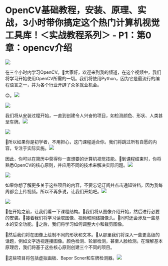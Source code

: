 # OpenCV基础教程，安装、原理、实战，3小时带你搞定这个热门计算机视觉工具库！＜实战教程系列＞ - P1：第0章：opencv介绍 

![](img/3fe5bb4609f7a8a8ccd4c78a238230e7_0.png)

在三个小时内学习OpenCV。🎼大家好，欢迎来到我的频道，在这个视频中，我们将学习开始使用OpenCV所需的一切。我们将使用Python，因为它是最流行的编程语言之一，并为各个行业开辟了众多就业机会。

😊。![](img/3fe5bb4609f7a8a8ccd4c78a238230e7_2.png)

![](img/3fe5bb4609f7a8a8ccd4c78a238230e7_3.png)

我们将从安装过程开始，一直到创建令人兴奋的项目，如检测颜色、形状、人类甚至车牌。![](img/3fe5bb4609f7a8a8ccd4c78a238230e7_5.png)

![](img/3fe5bb4609f7a8a8ccd4c78a238230e7_6.png)

🎼所以如果你是初学者，不用担心，这门课程适合你。我们将跳过所有自愿的内容，专注于实际实施。![](img/3fe5bb4609f7a8a8ccd4c78a238230e7_8.png)

因此，你可以在简历中获得你一直想要的计算机视觉技能。🎼到课程结束时，你将熟悉OpenCV的核心原则，并应用不同的技术来解决实际问题。![](img/3fe5bb4609f7a8a8ccd4c78a238230e7_10.png)

![](img/3fe5bb4609f7a8a8ccd4c78a238230e7_11.png)

如果你想了解更多关于这些项目的内容，不要忘记订阅并点击通知铃铛，因为我每周都会上传视频。所以不再多说，让我们开始吧。![](img/3fe5bb4609f7a8a8ccd4c78a238230e7_13.png)

![](img/3fe5bb4609f7a8a8ccd4c78a238230e7_14.png)

🎼在开始之前，让我们看一下课程结构。🎼我们将从图像介绍开始，然后进行必要的安装。🎼接着我们将学习读取图像、视频和网络摄像头。🎼同时还会涉及一些基本的安全功能。🎼之后，我们将学习如何调整大小和裁剪图像。

🎼然后我们将在图像上绘制不同的形状和文本。🎼从那里我们将深入一些更高级的话题，例如文字透视连接图像。颜色检测、轮廓检测，甚至人脸检测。在理解基本原理后，我们将基于这些核心原则创建三个不同的项目。

🎼这些项目将包括虚拟画板、Bapor Scner和车牌检测器。![](img/3fe5bb4609f7a8a8ccd4c78a238230e7_16.png)
